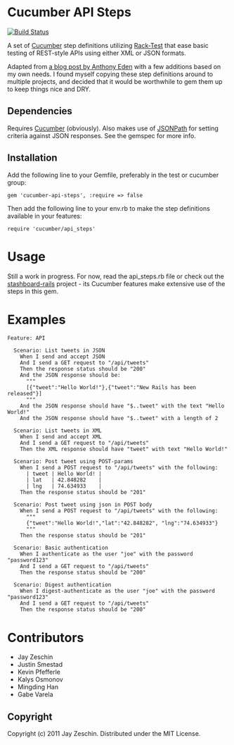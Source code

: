 # Cucumber API Steps

[![Build Status](https://travis-ci.org/jayzes/cucumber-api-steps.png)](https://travis-ci.org/jayzes/cucumber-api-steps)

A set of [Cucumber](https://github.com/aslakhellesoy/cucumber) step definitions utilizing
[Rack-Test](https://github.com/brynary/rack-test) that ease basic
testing of REST-style APIs using either XML or JSON formats.

Adapted from [a blog post by Anthony Eden](http://www.anthonyeden.com/2010/11/testing-rest-apis-with-cucumber-and-rack-test/) with a few additions based on my own needs.  I found myself copying these step definitions around to multiple projects, and decided that it would be worthwhile to gem them up to keep things nice and DRY.

## Dependencies

Requires [Cucumber](https://github.com/aslakhellesoy/cucumber) (obviously).  Also makes use of [JSONPath](https://github.com/joshbuddy/jsonpath) for setting criteria against JSON responses.  See the gemspec for more info.

## Installation

Add the following line to your Gemfile, preferably in the test or cucumber group:

    gem 'cucumber-api-steps', :require => false

Then add the following line to your env.rb to make the step definitions available in your features:

    require 'cucumber/api_steps'

# Usage

Still a work in progress.  For now, read the api_steps.rb file or check out the [stashboard-rails](https://github.com/jayzes/stashboard-rails) project - its Cucumber features make extensive use of the steps in this gem.

# Examples

    Feature: API

      Scenario: List tweets in JSON
        When I send and accept JSON
        And I send a GET request to "/api/tweets"
        Then the response status should be "200"
        And the JSON response should be:
          """
          [{"tweet":"Hello World!"},{"tweet":"New Rails has been released"}]
          """
        And the JSON response should have "$..tweet" with the text "Hello World!"
        And the JSON response should have "$..tweet" with a length of 2

      Scenario: List tweets in XML
        When I send and accept XML
        And I send a GET request to "/api/tweets"
        Then the XML response should have "tweet" with text "Hello World!"

      Scenario: Post tweet using POST-params
        When I send a POST request to "/api/tweets" with the following:
          | tweet | Hello World! |
          | lat   | 42.848282    |
          | lng   | 74.634933    |
        Then the response status should be "201"

      Scenario: Post tweet using json in POST body
        When I send a POST request to "/api/tweets" with the following:
          """
          {"tweet":"Hello World!","lat":"42.848282", "lng":"74.634933"}
          """
        Then the response status should be "201"

      Scenario: Basic authentication
        When I authenticate as the user "joe" with the password "password123"
        And I send a GET request to "/api/tweets"
        Then the response status should be "200"

      Scenario: Digest authentication
        When I digest-authenticate as the user "joe" with the password "password123"
        And I send a GET request to "/api/tweets"
        Then the response status should be "200"

# Contributors
* Jay Zeschin
* Justin Smestad
* Kevin Pfefferle
* Kalys Osmonov
* Mingding Han
* Gabe Varela

## Copyright

Copyright (c) 2011 Jay Zeschin. Distributed under the MIT License.
